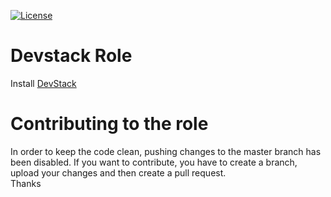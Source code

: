 [![License](https://img.shields.io/badge/license-Apache%202-blue.svg)](https://www.apache.org/licenses/LICENSE-2.0)

Devstack Role
===================

Install [DevStack](https://docs.openstack.org/developer/devstack/)

Contributing to the role
========================
In order to keep the code clean, pushing changes to the master branch has been disabled. If you want to contribute, you have to create a branch, upload your changes and then create a pull request.  
Thanks
